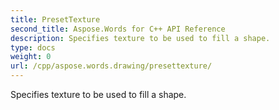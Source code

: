 ```yaml
---
title: PresetTexture
second_title: Aspose.Words for C++ API Reference
description: Specifies texture to be used to fill a shape. 
type: docs
weight: 0
url: /cpp/aspose.words.drawing/presettexture/
---
```


Specifies texture to be used to fill a shape. 

